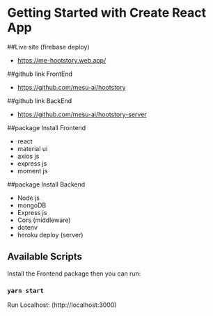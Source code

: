 # Getting Started with Create React App

##Live site (firebase deploy)
- https://me-hootstory.web.app/ 

##github link FrontEnd
- https://github.com/mesu-ai/hootstory

##github link BackEnd
- https://github.com/mesu-ai/hootstory-server

##package Install Frontend
- react
- material ui
- axios js
- express js
- moment js

##package Install Backend

- Node js
- mongoDB
- Express js
- Cors (middleware)
- dotenv
- heroku deploy (server)



## Available Scripts

Install the Frontend package then you can run:

### `yarn start`
Run Localhost: (http://localhost:3000)


